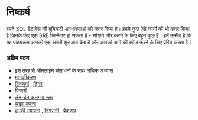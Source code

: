 # निष्कर्ष

हमने SQL डेटाबेस की बुनियादी अवधारणाओं को कवर किया है। हमने कुछ ऐसे कार्यों को भी कवर किया है जिनके लिए एक SRE जिम्मेदार हो सकता है - सीखने और करने के लिए बहुत कुछ है। हमें उम्मीद है कि यह पाठ्यक्रम आपको एक अच्छी शुरुआत देता है और आपको आगे की खोज करने के लिए प्रेरित करता है।

### अग्रिम पठन

- [इस](https://www.w3resource.com/sql-exercises/index.php) तरह से ऑनलाइन संसाधनों के साथ अधिक अभ्यास
- [मानकीकरण](https://beginnersbook.com/2015/05/normalization-in-dbms/)
- [दिनचर्या](https://dev.mysql.com/doc/refman/8.0/en/stored-routines.html) , [ट्रिगर](https://dev.mysql.com/doc/refman/8.0/en/trigger-syntax.html)
- [विचारों](https://www.essentialsql.com/what-is-a-relational-database-view/)
- [लेन-देन अलगाव स्तर](https://dev.mysql.com/doc/refman/8.0/en/innodb-transaction-isolation-levels.html)
- [साझा करना](https://www.digitalocean.com/community/tutorials/understanding-database-sharding)
- [हा की स्थापना](https://severalnines.com/database-blog/introduction-database-high-availability-mysql-mariadb) , [निगरानी](https://blog.serverdensity.com/how-to-monitor-mysql/) , [बैकअप](https://dev.mysql.com/doc/refman/8.0/en/backup-methods.html)
